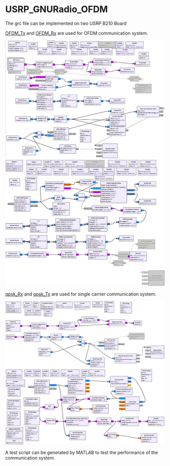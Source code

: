 # USRP_GNURadio_OFDM
The grc file can be implemented on two USRP B210 Board

[OFDM_Tx](rx_ofdm_64.grc) and [OFDM_Rx](tx_ofdm_64.frc) are used for OFDM communication system.

![OFDM_Tx](OFDM_Tx.png)
![OFDM_Rx](OFDM_Rx.png)

[qpsk_Rx](qpsk_RX.grc) and [qpsk_Tx](qpsk_Tx.grc) are used for single carrier communication system.

![QPSK_Tx](QPSK_Tx.png)
![QPSK_Rx](QPSK_Rx.png)

A test script can be generated by MATLAB to test the performance of the communication system.

